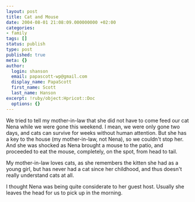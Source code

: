 ```yaml
---
layout: post
title: Cat and Mouse
date: 2004-08-01 21:08:09.000000000 +02:00
categories:
- family
tags: []
status: publish
type: post
published: true
meta: {}
author:
  login: shanson
  email: papascott-wp@gmail.com
  display_name: PapaScott
  first_name: Scott
  last_name: Hanson
excerpt: !ruby/object:Hpricot::Doc
  options: {}
---
```

<p>We  tried to tell my mother-in-law that she did not have to come feed our cat Nena while we were gone this weekend. I mean, we were only gone two days, and cats can survive for weeks without human attention. But she has a key to the house (my mother-in-law, not Nena), so we couldn't stop her. And she was shocked as Nena brought a mouse to the patio, and proceeded to eat the mouse, completely, on the spot, from head to tail.</p>
<p>My mother-in-law loves cats, as she remembers the kitten she had as a young girl, but has never had a cat since her childhood, and thus doesn't really understand cats at all.</p>
<p>I thought Nena was being quite considerate to her guest host. Usually she leaves the head for us to pick up in the morning.</p>
